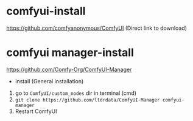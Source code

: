 # comfyui-install

https://github.com/comfyanonymous/ComfyUI
(Direct link to download)


# comfyui manager-install

https://github.com/Comfy-Org/ComfyUI-Manager
- install (General installation)
1. go to `ComfyUI/custom_nodes` dir in terminal (cmd)
2. `git clone https://github.com/ltdrdata/ComfyUI-Manager comfyui-manager`
3. Restart ComfyUI
